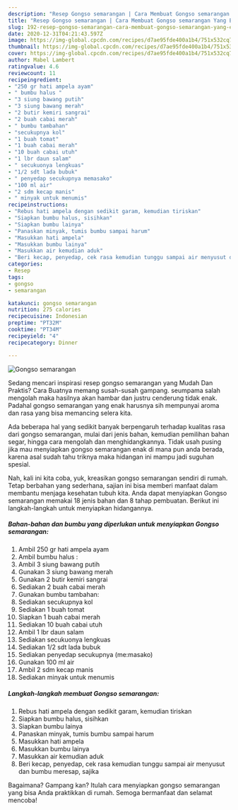```yaml
---
description: "Resep Gongso semarangan | Cara Membuat Gongso semarangan Yang Enak Dan Mudah"
title: "Resep Gongso semarangan | Cara Membuat Gongso semarangan Yang Enak Dan Mudah"
slug: 192-resep-gongso-semarangan-cara-membuat-gongso-semarangan-yang-enak-dan-mudah
date: 2020-12-31T04:21:43.597Z
image: https://img-global.cpcdn.com/recipes/d7ae95fde400a1b4/751x532cq70/gongso-semarangan-foto-resep-utama.jpg
thumbnail: https://img-global.cpcdn.com/recipes/d7ae95fde400a1b4/751x532cq70/gongso-semarangan-foto-resep-utama.jpg
cover: https://img-global.cpcdn.com/recipes/d7ae95fde400a1b4/751x532cq70/gongso-semarangan-foto-resep-utama.jpg
author: Mabel Lambert
ratingvalue: 4.6
reviewcount: 11
recipeingredient:
- "250 gr hati ampela ayam"
- " bumbu halus "
- "3 siung bawang putih"
- "3 siung bawang merah"
- "2 butir kemiri sangrai"
- "2 buah cabai merah"
- " bumbu tambahan"
- "secukupnya kol"
- "1 buah tomat"
- "1 buah cabai merah"
- "10 buah cabai utuh"
- "1 lbr daun salam"
- " secukuonya lengkuas"
- "1/2 sdt lada bubuk"
- " penyedap secukupnya memasako"
- "100 ml air"
- "2 sdm kecap manis"
- " minyak untuk menumis"
recipeinstructions:
- "Rebus hati ampela dengan sedikit garam, kemudian tiriskan"
- "Siapkan bumbu halus, sisihkan"
- "Siapkan bumbu lainya"
- "Panaskan minyak, tumis bumbu sampai harum"
- "Masukkan hati ampela"
- "Masukkan bumbu lainya"
- "Masukkan air kemudian aduk"
- "Beri kecap, penyedap, cek rasa kemudian tunggu sampai air menyusut dan bumbu meresap, sajika"
categories:
- Resep
tags:
- gongso
- semarangan

katakunci: gongso semarangan 
nutrition: 275 calories
recipecuisine: Indonesian
preptime: "PT32M"
cooktime: "PT34M"
recipeyield: "4"
recipecategory: Dinner

---
```



![Gongso semarangan](https://img-global.cpcdn.com/recipes/d7ae95fde400a1b4/751x532cq70/gongso-semarangan-foto-resep-utama.jpg)

Sedang mencari inspirasi resep gongso semarangan yang Mudah Dan Praktis? Cara Buatnya memang susah-susah gampang. seumpama salah mengolah maka hasilnya akan hambar dan justru cenderung tidak enak. Padahal gongso semarangan yang enak harusnya sih mempunyai aroma dan rasa yang bisa memancing selera kita.

Ada beberapa hal yang sedikit banyak berpengaruh terhadap kualitas rasa dari gongso semarangan, mulai dari jenis bahan, kemudian pemilihan bahan segar, hingga cara mengolah dan menghidangkannya. Tidak usah pusing jika mau menyiapkan gongso semarangan enak di mana pun anda berada, karena asal sudah tahu triknya maka hidangan ini mampu jadi suguhan spesial.




Nah, kali ini kita coba, yuk, kreasikan gongso semarangan sendiri di rumah. Tetap berbahan yang sederhana, sajian ini bisa memberi manfaat dalam membantu menjaga kesehatan tubuh kita. Anda dapat menyiapkan Gongso semarangan memakai 18 jenis bahan dan 8 tahap pembuatan. Berikut ini langkah-langkah untuk menyiapkan hidangannya.

<!--inarticleads1-->

##### Bahan-bahan dan bumbu yang diperlukan untuk menyiapkan Gongso semarangan:

1. Ambil 250 gr hati ampela ayam
1. Ambil  bumbu halus :
1. Ambil 3 siung bawang putih
1. Gunakan 3 siung bawang merah
1. Gunakan 2 butir kemiri sangrai
1. Sediakan 2 buah cabai merah
1. Gunakan  bumbu tambahan:
1. Sediakan secukupnya kol
1. Sediakan 1 buah tomat
1. Siapkan 1 buah cabai merah
1. Sediakan 10 buah cabai utuh
1. Ambil 1 lbr daun salam
1. Sediakan  secukuonya lengkuas
1. Sediakan 1/2 sdt lada bubuk
1. Sediakan  penyedap secukupnya (me:masako)
1. Gunakan 100 ml air
1. Ambil 2 sdm kecap manis
1. Sediakan  minyak untuk menumis




<!--inarticleads2-->

##### Langkah-langkah membuat Gongso semarangan:

1. Rebus hati ampela dengan sedikit garam, kemudian tiriskan
1. Siapkan bumbu halus, sisihkan
1. Siapkan bumbu lainya
1. Panaskan minyak, tumis bumbu sampai harum
1. Masukkan hati ampela
1. Masukkan bumbu lainya
1. Masukkan air kemudian aduk
1. Beri kecap, penyedap, cek rasa kemudian tunggu sampai air menyusut dan bumbu meresap, sajika




Bagaimana? Gampang kan? Itulah cara menyiapkan gongso semarangan yang bisa Anda praktikkan di rumah. Semoga bermanfaat dan selamat mencoba!
